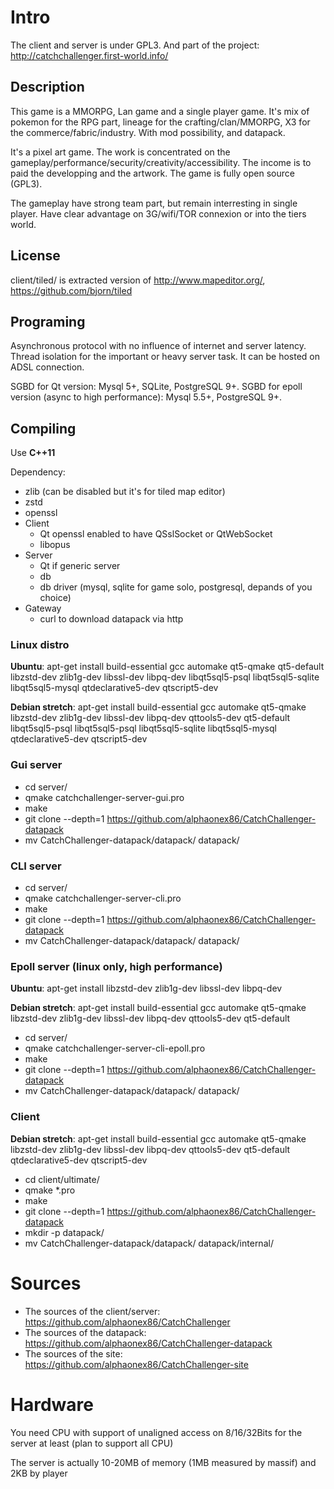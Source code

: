 # Intro

The client and server is under GPL3. And part of the project:
http://catchchallenger.first-world.info/

## Description
This game is a MMORPG, Lan game and a single player game. It's mix of pokemon for the RPG part, lineage for the crafting/clan/MMORPG, X3 for the commerce/fabric/industry. With mod possibility, and datapack.

It's a pixel art game. The work is concentrated on the gameplay/performance/security/creativity/accessibility. The income is to paid the developping and the artwork. The game is fully open source (GPL3).

The gameplay have strong team part, but remain interresting in single player. Have clear advantage on 3G/wifi/TOR connexion or into the tiers world.

## License
client/tiled/ is extracted version of http://www.mapeditor.org/, https://github.com/bjorn/tiled

## Programing

Asynchronous protocol with no influence of internet and server latency. Thread isolation for the important or heavy server task. It can be hosted on ADSL connection.

SGBD for Qt version: Mysql 5+, SQLite, PostgreSQL 9+. SGBD for epoll version (async to high performance): Mysql 5.5+, PostgreSQL 9+.

## Compiling

Use **C++11**

Dependency:
* zlib (can be disabled but it's for tiled map editor)
* zstd
* openssl
* Client
  * Qt openssl enabled to have QSslSocket or QtWebSocket
  * libopus
* Server
  * Qt if generic server
  * db
  * db driver (mysql, sqlite for game solo, postgresql, depands of you choice)
* Gateway
  * curl to download datapack via http
  
### Linux distro
**Ubuntu**: apt-get install build-essential gcc automake qt5-qmake qt5-default libzstd-dev zlib1g-dev libssl-dev libpq-dev libqt5sql5-psql libqt5sql5-sqlite libqt5sql5-mysql qtdeclarative5-dev qtscript5-dev

**Debian stretch**: apt-get install build-essential gcc automake qt5-qmake libzstd-dev zlib1g-dev libssl-dev libpq-dev qttools5-dev qt5-default libqt5sql5-psql libqt5sql5-psql libqt5sql5-sqlite libqt5sql5-mysql qtdeclarative5-dev qtscript5-dev

### Gui server
* cd server/
* qmake catchchallenger-server-gui.pro
* make
* git clone --depth=1 https://github.com/alphaonex86/CatchChallenger-datapack
* mv CatchChallenger-datapack/datapack/ datapack/

### CLI server
* cd server/
* qmake catchchallenger-server-cli.pro
* make
* git clone --depth=1 https://github.com/alphaonex86/CatchChallenger-datapack
* mv CatchChallenger-datapack/datapack/ datapack/

### Epoll server (linux only, high performance)
**Ubuntu**: apt-get install libzstd-dev zlib1g-dev libssl-dev libpq-dev

**Debian stretch**: apt-get install build-essential gcc automake qt5-qmake libzstd-dev zlib1g-dev libssl-dev libpq-dev qttools5-dev qt5-default

* cd server/
* qmake catchchallenger-server-cli-epoll.pro
* make
* git clone --depth=1 https://github.com/alphaonex86/CatchChallenger-datapack
* mv CatchChallenger-datapack/datapack/ datapack/

### Client
**Debian stretch**: apt-get install build-essential gcc automake qt5-qmake libzstd-dev zlib1g-dev libssl-dev libpq-dev qttools5-dev qt5-default qtdeclarative5-dev qtscript5-dev
* cd client/ultimate/
* qmake *.pro
* make
* git clone --depth=1 https://github.com/alphaonex86/CatchChallenger-datapack
* mkdir -p datapack/
* mv CatchChallenger-datapack/datapack/ datapack/internal/

# Sources
* The sources of the client/server: https://github.com/alphaonex86/CatchChallenger
* The sources of the datapack: https://github.com/alphaonex86/CatchChallenger-datapack
* The sources of the site: https://github.com/alphaonex86/CatchChallenger-site

# Hardware
You need CPU with support of unaligned access on 8/16/32Bits for the server at least (plan to support all CPU)

The server is actually 10-20MB of memory (1MB measured by massif) and 2KB by player
